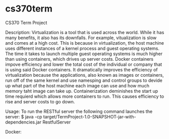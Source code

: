 # cs370term
CS370 Term Project

Description:
Virtualization is a tool that is used across the world. While it has many benefits, it also has its downfalls. For example, vitualization is slow and comes at a high cost. This is because in virtualization, the host machine uses different instances of a kernel process and guest operating systems. The time it takes to launch multiple guest operating systems is much higher than using containers, which drives up server costs. Docker containers impove efficiency and lower the total cost of the individual or company that is using said Docker containers. It dramatically improves the efficiency of virtualization because the applications, also known as images or containers, run off of the same kernel and use namesping and control groups to devide up what part of the host machine each image can use and how much memory taht image can take up. Containerization deminishes the start up time requierd which allows more containers to run. This causes efficiency to rise and server costs to go down. 

Usage:
To run the RESTful server the following command launches the server:
$ java -cp target/TermProject-1.0-SNAPSHOT-jar-with-dependencies.jar RestfulServer

Docker:
